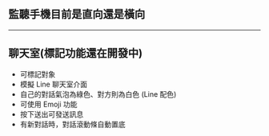 <h2>監聽手機目前是直向還是橫向</h2>


<hr />

<h2>聊天室(標記功能還在開發中)</h2>

- 可標記對象
- 模擬 Line 聊天室介面
- 自己的對話氣泡為綠色、對方則為白色 (Line 配色)
- 可使用 Emoji 功能
- 按下送出可發送訊息
- 有新對話時，對話滾動條自動置底
